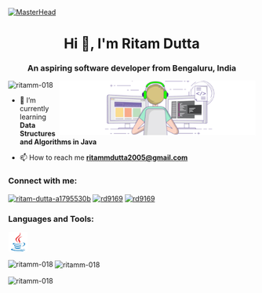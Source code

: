 [![MasterHead](https://user-images.githubusercontent.com/90236635/232446433-d5540fa2-fe28-4bb8-b929-cdb51fe61336.gif)](https://rishavchanda.io)
<h1 align="center">Hi 👋, I'm Ritam Dutta</h1>
<h3 align="center">An aspiring software developer from Bengaluru, India</h3>
<img align="right" alt="Coding" width="400" src="https://raw.githubusercontent.com/leorrose/leorrose/master/readme_header.gif">


<p align="left"> <img src="https://komarev.com/ghpvc/?username=ritamm-018&label=Profile%20views&color=0e75b6&style=flat" alt="ritamm-018" /> </p>

- 🌱 I’m currently learning **Data Structures and Algorithms in Java**

- 📫 How to reach me **ritammdutta2005@gmail.com**

<h3 align="left">Connect with me:</h3>
<p align="left">
<a href="https://linkedin.com/in/ritam-dutta-a1795530b" target="blank"><img align="center" src="https://raw.githubusercontent.com/rahuldkjain/github-profile-readme-generator/master/src/images/icons/Social/linked-in-alt.svg" alt="ritam-dutta-a1795530b" height="30" width="40" /></a>
<a href="https://www.codechef.com/users/rd9169" target="blank"><img align="center" src="https://cdn.jsdelivr.net/npm/simple-icons@3.1.0/icons/codechef.svg" alt="rd9169" height="30" width="40" /></a>
<a href="https://www.hackerrank.com/rd9169" target="blank"><img align="center" src="https://raw.githubusercontent.com/rahuldkjain/github-profile-readme-generator/master/src/images/icons/Social/hackerrank.svg" alt="rd9169" height="30" width="40" /></a>
</p>

<h3 align="left">Languages and Tools:</h3>
<p align="left"> <a href="https://www.java.com" target="_blank" rel="noreferrer"> <img src="https://raw.githubusercontent.com/devicons/devicon/master/icons/java/java-original.svg" alt="java" width="40" height="40"/> </a> </p>

<p><img align="left" src="https://github-readme-stats.vercel.app/api/top-langs?username=ritamm-018&show_icons=true&locale=en&layout=compact" alt="ritamm-018" /></p>

<p>&nbsp;<img align="center" src="https://github-readme-stats.vercel.app/api?username=ritamm-018&show_icons=true&locale=en" alt="ritamm-018" /></p>

<p><img align="center" src="https://github-readme-streak-stats.herokuapp.com/?user=ritamm-018&" alt="ritamm-018" /></p>

